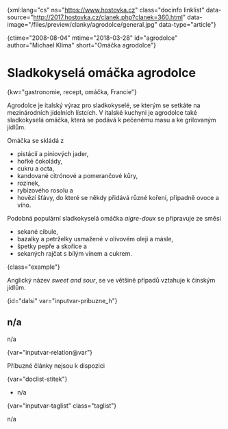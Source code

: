 
{xml:lang="cs" ns="https://www.hostovka.cz" class="docinfo linklist" data-source="http://2017.hostovka.cz/clanek.php?clanek=360.html" data-image="/files/preview/clanky/agrodolce/general.jpg" data-type="article"}

{ctime="2008-08-04" mtime="2018-03-28" id="agrodolce" author="Michael Klíma" short="Omáčka agrodolce"}

# Sladkokyselá omáčka agrodolce

<!-- generated attribute kw by user_updatekw.sh on 2020-07-05, do not edit -->

{kw="gastronomie, recept, omáčka, Francie"}

Agrodolce je italský výraz pro sladkokyselé, se kterým se setkáte na mezinárodních jídelních lístcích. V italské kuchyni je agrodolce také sladkokyselá omáčka, která se podává k pečenému masu a ke grilovaným jídlům.

Omáčka se skládá z

  * pistácií a piniových jader,
  * hořké čokolády,
  * cukru a octa,
  * kandované citrónové a pomerančové kůry,
  * rozinek,
  * rybízového rosolu a
  * hovězí šťávy, do které se někdy přidává různé koření, případně ovoce a víno.

Podobná populární sladkokyselá omáčka _aigre-doux_ se připravuje ze směsi

  * sekané cibule,
  * bazalky a petrželky usmažené v olivovém oleji a másle,
  * špetky pepře a skořice a
  * sekaných rajčat s bílým vínem a cukrem.

{class="example"}

Anglický název _sweet and sour_, se ve většině případů vztahuje k čínským jídlům.

{id="dalsi" var="inputvar-pribuzne_h"}

## n/a

n/a

{var="inputvar-relation@var"}

Příbuzné články nejsou k dispozici

{var="doclist-stitek"}

  * n/a

{var="inputvar-taglist" class="taglist"}

n/a

